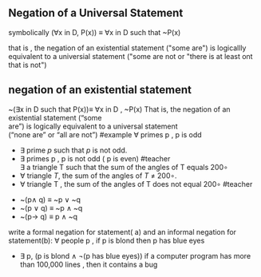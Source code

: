 ## Negation of a Universal Statement 
symbolically 
	($\forall$x in D, P(x)) $\equiv$ $\forall$x in D such that ~P(x) 

that is , the negation of an existential statement ("some are") is logicallly equivalent to a universial statement ("some are not or "there is at least  ont that is not")

## negation of an existential statement 

~($\exists$x in D such that P(x))$\equiv$ $\forall$x in D , ~P(x) 
That is, the negation of an existential statement (“some  
are”) is logically equivalent to a universal statement  
(“none are” or “all are not”)
#example
$\forall$ primes p , p is odd 
- $\exists$ prime $p$ such that $p$ is not odd.
- $\exists$ primes p , p is not odd ( p is even) #teacher  
$\exists$ a triangle T such that the sum of the angles of T equals 200$\circ$ 
- $\forall$ triangle $T$, the sum of the angles of $T$ $\neq$ 200$\circ$.
- $\forall$ triangle T , the sum of the angles of T does not equal    200$\circ$ #teacher 

* ~(p$\land$ q) $\equiv$ ~p $\lor$ ~q 
* ~(p $\lor$ q) $\equiv$ ~p $\land$ ~q 
* ~(p-> q) $\equiv$ p $\land$ ~q 

write a formal negation for statement( a) and an informal negation for statement(b): 
$\forall$ people p , if p is blond then p has blue eyes 
- $\exists$ p, (p is blond $\land$ ¬(p has blue eyes))
if a computer program has more than 100,000 lines , then it contains a bug 

